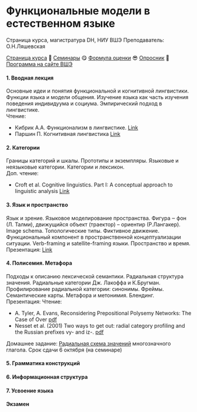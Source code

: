 # Функциональные модели в естественном языке   
Страница курса, магистратура DH, НИУ ВШЭ
Преподаватель: О.Н.Ляшевская

<a href="https://olesar.github.io/HSEfuncModels">Страница курса</a> &#129303; <a href="https://docs.google.com/spreadsheets/d/12HNOEf3YqSWItotPnMNUE-EYlQiRwdKHkJClqWoswt0/edit?usp=sharing">Семинары</a> &#128523; <a href="Zevaluation.pdf">Формула оценки</a> &#128526; <a href="https://forms.gle/4H9gAsNQdMjgW3zq9">Опросник</a> &#129303; <a href="https://www.hse.ru/data/2019/09/13/1491353525/program-2878062487-uf5AlLWh0p.pdf">Программа на сайте ВШЭ</a>

#### 1. Вводная лекция 
Основные идеи и понятия функциональной и когнитивной лингвистики. Функции языка и модели общения. Изучение языка как часть изучения поведения индивидуума и социума. Эмпирический подход в лингвистике.    
Чтение:  
* Кибрик А.А. Функционализм в лингвистике. <a href="https://www.krugosvet.ru/enc/gumanitarnye_nauki/lingvistika/FUNKTSIONALIZM_V_LINGVISTIKE.html">Link</a>   
* Паршин П. Когнитивная лингвистика <a href="https://www.krugosvet.ru/enc/gumanitarnye_nauki/lingvistika/KOGNITIVNAYA_LINGVISTIKA.html">Link</a>  

#### 2. Категории   
Границы категорий и шкалы. Прототипы и экземпляры. Языковые и неязыковые категории. Категории и лексикон.  
Доп. чтение:  
* Croft et al. Cognitive linguistics. Part I: A conceptual approach to linguistic analysis <a href="https://ebookcentral.proquest.com/lib/hselibrary-ebooks/detail.action?docID=244390">Link</a>   

#### 3. Язык и пространство   
Язык и зрение. Языковое моделирование пространства.
Фигура ‒ фон (Л. Талми), движущийся объект (траектор) – ориентир (Р.Лангакер).
Image schema. Топологические типы. Фиктивное движение. Функциональный компонент в пространственной
концептуализации ситуации. Verb-framing и satellite-framing языки. Пространство и время.   
Презентация: <a href="3Topology.pdf">Link</a>  

#### 4. Полисемия. Метафора   
Подходы к описанию лексической семантики. Радиальная структура значения. Радиальные категории Дж. Лакоффа и
К.Бругман. Профилирование радиальной категории: синонимы. Фреймы. Семантические карты. Метафора и метонимия. Блендинг.  
Презентация: <!---<a href="4Metaphor.pdf">Link</a>
--->
Чтение:   
* A. Tyler, A. Evans, Reconsidering Prepositional Polysemy Networks: The Case of Over <a href="https://www.jstor.org/stable/pdf/3086846.pdf">pdf</a>  
* Nesset et al. (2001) Two ways to get out: radial category profiling and the Russian prefixes vy- and iz-. <a href="https://munin.uit.no/bitstream/handle/10037/3846/article.pdf">pdf</a> 

Домашнее задание:
[Радиальная схема значений](ДЗ_полисемия.md) многозначного глагола. Срок сдачи 6 октября (на семинаре)    


<!---#### Семинар-коллоквиум. Выступление по статьям--->

#### 5. Грамматика конструкций  
<!---Грамматика как инвентарь конструкций. Композициональность значения и невыводимость целого из частей. Mainstream: Ч. Филлмор и А. Голдберг. Другие направления грамматики конструкций. Конструкции в диахронической перспективе.  
Презентация: <a href="5ConstructionGrammar.pdf">Link</a>  
<!---
Домашнее задание:  
Анализ конструкций в русском языке <a href="ДЗ_конструкции.pdf">Link</a>. Срок сдачи 27 ноября (на семинаре).   
Собрать данные для следующей темы  <a href="ДЗ_эксперимент.pdf">Link</a>. Срок до 13 ноября. Просьба положить записи в LMS, ближе к делу я пришлю ссылку.   
--->

#### 6. Информационная структура  
<!---Компоненты высказывания: ассерция, следствие, конвенциональная импликатура, конверсациональная импликатура. Речевой акт и его участники. Место и роль говорящего и слушающего. Оценка важности: гипотезы говорящего относительно знаний слушающего. Тема ‒ рема (работы Пражской школы). Салиентность. Данное ‒ новое. Презумпция ‒ ассерция. Фигура ‒ фон. Профилирование. Конструал и грамматическая организация высказывания. Фокус внимания. Дейксис как инструмент описания (говорящий и наблюдатель). Максимы Грайса. 
Семинар: <a href="InfStructure.md">Link</a>  
--->
<!---
Домашнее задание:  
Порядок слов в рассказах, полученных методом элицитации. Презумпция, ассерция, вывод.   
<a href="ДЗ_инфструктура.pdf">Link</a>. Срок сдачи 20 декабря (на семинаре). Онлайн-сдача: (lms.hse.ru)[https://lms.hse.ru], на странице дисциплины вкладка Проекты > Информационная структура и порядок слов  
--->
#### 7. Усвоение языка  
<!---
Критика универсальной грамматики Хомского: усвоение языка как часть когнитивных и социально-коммуникативных навыков ребенка. Intention-reading, pattern-finding, entrenchment, grammaticalization. Usage-based model: усвоение слов, ранних синтаксических конструкций и более сложных единиц. Психолингвистическая модель усвоения и порождения. Усвоение языка у аутистов.  
Презентация: <a href="Acquisition.pdf">Link</a>  
--->
#### Экзамен
<!---
* Ссылка для сдачи экзаменационного проекта: (lms.hse.ru)[https://lms.hse.ru), на странице дисциплины вкладка Проекты > Экзаменационный проект  
* Форс-мажорная ссылка: [Link](https://drive.google.com/drive/folders/12XjfNnOIYosAbqnu7v_QaRaZfx20co_M?usp=sharing)  
<!---
### Расписание 1 модуль
* 6 ноября, среда  
* 22 ноября, пятница  
* 27 ноября, среда  
* 13 декабря, пятница  
* 20 декабря, пятница  
--->
